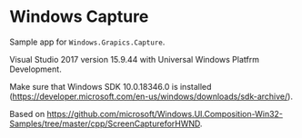 Windows Capture
===============

Sample app for `Windows.Grapics.Capture`.

Visual Studio 2017 version 15.9.44 with Universal Windows Platfrm Development.

Make sure that Windows SDK 10.0.18346.0 is installed (https://developer.microsoft.com/en-us/windows/downloads/sdk-archive/).

Based on https://github.com/microsoft/Windows.UI.Composition-Win32-Samples/tree/master/cpp/ScreenCaptureforHWND.
